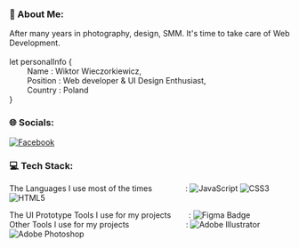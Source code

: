 ### 💫 About Me:
After many years in photography, design, SMM. It's time to take care of Web Development. <br>
<br>let personalInfo {
<br> &emsp;&emsp; Name : Wiktor Wieczorkiewicz,
<br> &emsp;&emsp; Position : Web developer & UI Design Enthusiast,
<br> &emsp;&emsp; Country : Poland
<br>}


### 🌐 Socials:
[![Facebook](https://img.shields.io/badge/Facebook-%231877F2.svg?logo=Facebook&logoColor=white)](https://www.facebook.com/wiktor.wieczorkiewicz/) 
 <!-- This is commented out. [![Instagram](https://img.shields.io/badge/Instagram-%23E4405F.svg?logo=Instagram&logoColor=white)](LINK) 
[![LinkedIn](https://img.shields.io/badge/LinkedIn-%230077B5.svg?logo=linkedin&logoColor=white)](LINK) 
[![Stack Overflow](https://img.shields.io/badge/-Stackoverflow-FE7A16?logo=stack-overflow&logoColor=white)](LINK) -->


### 💻 Tech Stack:
The Languages I use most of the times &emsp;&emsp;&emsp;&emsp;: ![JavaScript](https://img.shields.io/badge/javascript-%23323330.svg?style=flat-square&logo=javascript&logoColor=%23F7DF1E) ![CSS3](https://img.shields.io/badge/css3-%231572B6.svg?style=flat-square&logo=css3&logoColor=white) ![HTML5](https://img.shields.io/badge/html5-%23E34F26.svg?style=flat-square&logo=html5&logoColor=white) <!-- ![React](https://img.shields.io/badge/-ReactJs-61DAFB?logo=react) ![Bootstrap](https://img.shields.io/badge/bootstrap-%23563D7C.svg?style=flat-square&logo=bootstrap&logoColor=white) -->
<!-- <br>Project Deployable platforms I've worked with &emsp;:  ![Vercel](https://img.shields.io/badge/vercel-%23000000.svg?style=flat-square&logo=vercel&logoColor=white) ![DigitalOcean](https://img.shields.io/badge/DigitalOcean-%230167ff.svg?style=flat-square&logo=digitalOcean&logoColor=white) ![Cloudflare](https://img.shields.io/badge/Cloudflare-F38020?style=flat-square&logo=Cloudflare&logoColor=white) ![Apache](https://img.shields.io/badge/apache-%23D42029.svg?style=flat-square&logo=apache&logoColor=white) ![Nginx](https://img.shields.io/badge/nginx-%23009639.svg?style=flat-square&logo=nginx&logoColor=white) -->
The UI Prototype Tools I use for my projects &emsp;&emsp;: ![Figma Badge](https://img.shields.io/badge/Figma-F24E1E?logo=figma&logoColor=fff&style=flat)
<br>Other Tools I use for my projects &emsp;&emsp;&emsp;&emsp;&emsp;&emsp;&emsp;: ![Adobe Illustrator](https://img.shields.io/badge/adobeillustrator-%23FF9A00.svg?style=flat-square&logo=adobeillustrator&logoColor=white) ![Adobe Photoshop](https://img.shields.io/badge/adobephotoshop-%2331A8FF.svg?style=flat-square&logo=adobephotoshop&logoColor=white) <!-- ![Adobe Dreamweaver](https://img.shields.io/badge/Adobe%20Dreamweaver-FF61F6.svg?style=flat-square&logo=Adobe%20Dreamweaver&logoColor=white) -->

<!-- 
### 📊 GitHub Stats:
![](https://github-readme-stats.vercel.app/api?username=&theme=gotham&hide_border=false&include_all_commits=true&count_private=true)<br/>
![](https://github-readme-streak-stats.herokuapp.com/?user=&theme=gotham&hide_border=false)<br/>
![](https://github-readme-stats.vercel.app/api/top-langs/?username=&theme=gotham&hide_border=false&include_all_commits=true&count_private=true&layout=compact)
<img width="50%" align="right" alt="Github" src="https://raw.githubusercontent.com/onimur/.github/master/.resources/git-header.svg" />


### ✍️ Random Dev Quote
![](https://quotes-github-readme.vercel.app/api?type=horizontal&theme=dark)

---



-->
